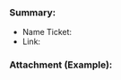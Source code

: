 <!--
  PLEASE DON'T DELETE THIS TEMPLATE UNTIL YOU HAVE READ THE FIRST SECTION.
-->

### Summary:
- Name Ticket:
- Link:

### Attachment (Example):
